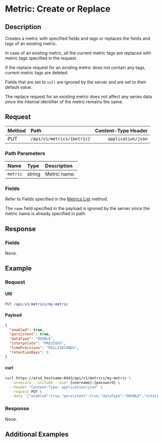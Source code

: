 # Metric: Create or Replace

## Description

Creates a metric with specified fields and tags or replaces the fields and tags of an existing metric.

In case of an existing metric, all the current metric tags are replaced with metric tags specified in the request.

If the replace request for an existing metric does not contain any tags, current metric tags are deleted.

Fields that are set to `null` are ignored by the server and are set to their default value.

The replace request for an existing metric does not affect any series data since the internal identifier of the metric remains the same.

## Request

| **Method** | **Path** | **Content-Type Header**|
|:---|:---|---:|
| PUT | `/api/v1/metrics/{metric}` | `application/json` |

### Path Parameters

|**Name**|**Type**|**Description**|
|:---|:---|:---|
| `metric` |string|Metric name.|

### Fields

Refer to Fields specified in the [Metrics List](list.md#fields) method.

The `name` field specified in the payload is ignored by the server since the metric name is already specified in path.

## Response

### Fields

None.

## Example

### Request

#### URI

```elm
PUT /api/v1/metrics/my-metric
```

#### Payload

```json
{
  "enabled": true,
  "persistent": true,
  "dataType": "DOUBLE",
  "interpolate": "PREVIOUS",
  "timePrecision": "MILLISECONDS",
  "retentionDays": 0
}
```

#### curl

```bash
curl https://atsd_hostname:8443/api/v1/metrics/my-metric \
  --insecure --include --user {username}:{password} \
  --header "Content-Type: application/json" \
  --request PUT \
  --data '{"enabled":true,"persistent":true,"dataType":"DOUBLE","interpolate": "PREVIOUS","timePrecision":"MILLISECONDS","retentionDays":0}'
```

### Response

None.

## Additional Examples
